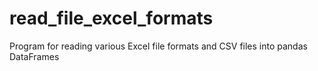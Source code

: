 # read_file_excel_formats
Program for reading various Excel file formats and CSV files into pandas DataFrames
